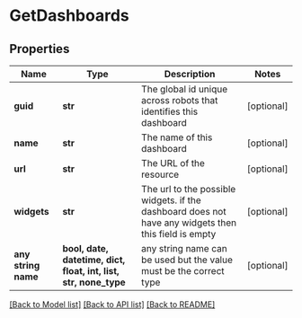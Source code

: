 # GetDashboards


## Properties
Name | Type | Description | Notes
------------ | ------------- | ------------- | -------------
**guid** | **str** | The global id unique across robots that identifies this dashboard | [optional] 
**name** | **str** | The name of this dashboard | [optional] 
**url** | **str** | The URL of the resource | [optional] 
**widgets** | **str** | The url to the possible widgets. if the dashboard does not have any widgets then this field is empty | [optional] 
**any string name** | **bool, date, datetime, dict, float, int, list, str, none_type** | any string name can be used but the value must be the correct type | [optional]

[[Back to Model list]](../README.md#documentation-for-models) [[Back to API list]](../README.md#documentation-for-api-endpoints) [[Back to README]](../README.md)


